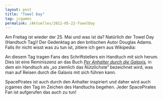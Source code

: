 ```yaml
---
layout: post
title: "Towel Day"
tag: jcgames
permalink: /Aktuelles/2012-05-22-TowelDay
---
```


<div>
<img alt="" class="floatleft" src="{{ site.baseurl }}/assets/pics/jcgames/gallery/diverse/tn2/towelday.jpg" />Am Freitag ist wieder der 25. Mai und was ist da? Natürlich der Towel Day (Handtuch Tag)! Der Gedenktag an den britischen Autor Douglas Adams. Falls ihr nicht wisst was zu tun ist, zitiere ich gern aus Wikipedia:

An diesem Tag tragen Fans des Schriftstellers ein Handtuch mit sich herum. Dies ist eine Reminiszenz an das Buch *[Per Anhalter durch die Galaxis](http://de.wikipedia.org/wiki/Per_Anhalter_durch_die_Galaxis),* in dem ein Handtuch als &bdquo;so ziemlich das Nützlichste&ldquo; bezeichnet wird, was man auf Reisen durch die Galaxis mit sich führen kann.

SpacePirates ist auch durch den Anhalter inspiriert und daher wird auch jcgames den Tag im Zeichen des Handtuchs begehen. Jeder SpacePirates Fan ist aufgerufen das auch zu tun!

</div>

